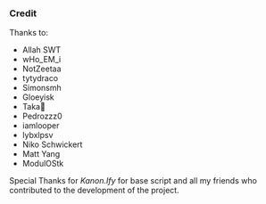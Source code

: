 ### Credit

Thanks to:
- Allah SWT
- wHo_EM_i
- NotZeetaa
- tytydraco
- Simonsmh
- Gloeyisk
- Taka🌿
- Pedrozzz0
- iamlooper
- lybxlpsv
- Niko Schwickert
- Matt Yang
- ModulOStk

Special Thanks for *Kanon.Ify* for base script and all my friends who contributed to the development of the project.

